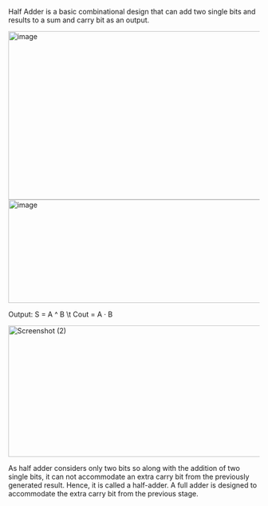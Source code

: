 Half Adder is a basic combinational design that can add two single bits and results to a sum and carry bit as an output.

<img width="682" height="337" alt="image" src="https://github.com/user-attachments/assets/c7d7b52a-eb27-4eb9-971b-b9467236c9ee" />
<img width="658" height="207" alt="image" src="https://github.com/user-attachments/assets/5a919d12-e11c-41ca-8630-1384ef095e47" />

Output:
S = A ^ B \t
Cout = A · B

<img width="1600" height="263" alt="Screenshot (2)" src="https://github.com/user-attachments/assets/3bc401b7-8612-4eee-9d12-0c36709fe0c3" />



As half adder considers only two bits so along with the addition of two single bits, it can not accommodate an extra carry bit from the previously generated result. Hence, it is called a half-adder. A full adder is designed to accommodate the extra carry bit from the previous stage.

